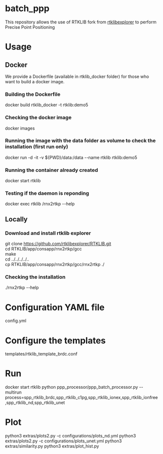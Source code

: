 # batch_ppp
This repository allows the use of RTKLIB fork from [rtklibexplorer](https://github.com/rtklibexplorer/RTKLIB) to perform Precise Point Positioning

# Usage
## Docker
We provide a Dockerfile (available in rtklib_docker folder) for those who want to build a docker image.
### Building the Dockerfile
docker build rtklib_docker -t rtklib:demo5

### Checking the docker image
docker images


### Running the image with the data folder as volume to check the installation (first run only)
docker run -d -it -v ${PWD}/data:/data --name rtklib rtklib:demo5


### Running the container already created
docker start rtklib

### Testing if the daemon is reponding
docker exec rtklib /rnx2rtkp --help

## Locally
### Download and install rtklib explorer
git clone https://github.com/rtklibexplorer/RTKLIB.git  
cd RTKLIB/app/consapp/rnx2rtkp/gcc  
make  
cd ../../../../..  
cp RTKLIB/app/consapp/rnx2rtkp/gcc/rnx2rtkp ./

### Checking the installation
./rnx2rtkp --help

# Configuration YAML file
config.yml  

# Configure the templates
templates/rtklib_template_brdc.conf  

# Run
docker start rtklib
python ppp_processor/ppp_batch_processor.py --multirun process=spp_rtklib_brdc,spp_rtklib_c1pg,spp_rtklib_ionex,spp_rtklib_ionfree,spp_rtklib_nd,spp_rtklib_unet

# Plot
python3 extras/plots2.py -c configurations/plots_nd.yml
python3 extras/plots2.py -c configurations/plots_unet.yml
python3 extras/similarity.py
python3 extras/plot_hist.py
